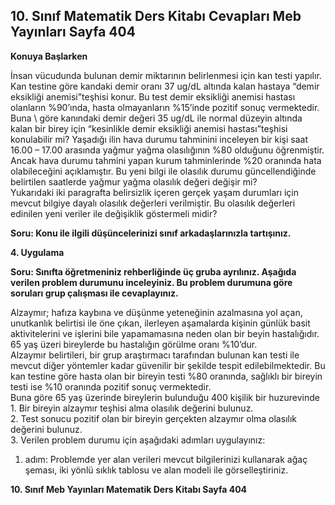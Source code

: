 ## 10. Sınıf Matematik Ders Kitabı Cevapları Meb Yayınları Sayfa 404

**Konuya Başlarken**

İnsan vücudunda bulunan demir miktarının belirlenmesi için kan testi yapılır. Kan testine göre kandaki demir oranı 37 ug/dL altında kalan hastaya “demir eksikliği anemisi”teşhisi konur. Bu test demir eksikliği anemisi hastası olanların %90’ında, hasta olmayanların %15’inde pozitif sonuç vermektedir. Buna \ göre kanındaki demir değeri 35 ug/dL ile normal düzeyin altında kalan bir birey için “kesinlikle demir eksikliği anemisi hastası”teşhisi konulabilir mi? Yaşadığı ilin hava durumu tahminini inceleyen bir kişi saat 16.00 – 17.00 arasında yağmur yağma olasılığının %80 olduğunu öğrenmiştir. Ancak hava durumu tahmini yapan kurum tahminlerinde %20 oranında hata olabileceğini açıklamıştır. Bu yeni bilgi ile olasılık durumu güncellendiğinde belirtilen saatlerde yağmur yağma olasılık değeri değişir mi?  
 Yukarıdaki iki paragrafta belirsizlik içeren gerçek yaşam durumları için mevcut bilgiye dayalı olasılık değerleri verilmiştir. Bu olasılık değerleri edinilen yeni veriler ile değişiklik göstermeli midir?

**Soru: Konu ile ilgili düşüncelerinizi sınıf arkadaşlarınızla tartışınız.**

**4. Uygulama**

**Soru: Sınıfta öğretmeniniz rehberliğinde üç gruba ayrılınız. Aşağıda verilen problem durumunu inceleyiniz. Bu problem durumuna göre soruları grup çalışması ile cevaplayınız.**

Alzaymır; hafıza kaybına ve düşünme yeteneğinin azalmasına yol açan, unutkanlık belirtisi ile öne çıkan, ilerleyen aşamalarda kişinin günlük basit aktivitelerini ve işlerini bile yapamamasına neden olan bir beyin hastalığıdır. 65 yaş üzeri bireylerde bu hastalığın görülme oranı %10’dur.  
 Alzaymır belirtileri, bir grup araştırmacı tarafından bulunan kan testi ile mevcut diğer yöntemler kadar güvenilir bir şekilde tespit edilebilmektedir. Bu kan testine göre hasta olan bir bireyin testi %80 oranında, sağlıklı bir bireyin testi ise %10 oranında pozitif sonuç vermektedir.  
 Buna göre 65 yaş üzerinde bireylerin bulunduğu 400 kişilik bir huzurevinde 1. Bir bireyin alzaymır teşhisi alma olasılık değerini bulunuz.  
 2. Test sonucu pozitif olan bir bireyin gerçekten alzaymır olma olasılık değerini bulunuz.  
 3. Verilen problem durumu için aşağıdaki adımları uygulayınız:  
 1. adım: Problemde yer alan verileri mevcut bilgilerinizi kullanarak ağaç şeması, iki yönlü sıklık tablosu ve alan modeli ile görselleştiriniz.

**10. Sınıf Meb Yayınları Matematik Ders Kitabı Sayfa 404**